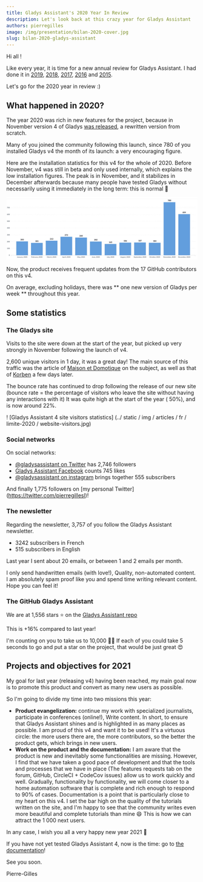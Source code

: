 ```yaml
---
title: Gladys Assistant's 2020 Year In Review
description: Let's look back at this crazy year for Gladys Assistant
authors: pierregilles
image: /img/presentation/bilan-2020-cover.jpg
slug: bilan-2020-gladys-assistant
---
```


Hi all !

Like every year, it is time for a new annual review for Gladys Assistant. I had done it in [2019](/blog/bilan-2019-gladys-assistant), [2018](/blog/bilan-2018-pour-gladys-assistant), [2017](/blog/bilan-gladys-2017), [2016](/blog/bilan-annee-2016) and [2015](/blog/bilan-2015-et-projets-pour-2016).

Let's go for the 2020 year in review :)

<!--truncate-->

## What happened in 2020?

The year 2020 was rich in new features for the project, because in November version 4 of Gladys [was released](/blog/lancement-gladys-assistant-4), a rewritten version from scratch.

Many of you joined the community following this launch, since 780 of you installed Gladys v4 the month of its launch: a very encouraging figure.

Here are the installation statistics for this v4 for the whole of 2020. Before November, v4 was still in beta and only used internally, which explains the low installation figures. The peak is in November, and it stabilizes in December afterwards because many people have tested Gladys without necessarily using it immediately in the long term: this is normal 🙂

![Statistiques installations Gladys Assistant 4](../static/img/articles/fr/bilan-2020/installations-stats.jpg)

Now, the product receives frequent updates from the 17 GitHub contributors on this v4.

On average, excluding holidays, there was ** one new version of Gladys per week ** throughout this year.

## Some statistics

### The Gladys site

Visits to the site were down at the start of the year, but picked up very strongly in November following the launch of v4.

2,600 unique visitors in 1 day, it was a great day! The main source of this traffic was the article of [Maison et Domotique](https://www.maison-et-domotique.com/123220-gladys-assistant-v4-solution-domotique-open-source/) on the subject, as well as that of [Korben](https://korben.info/gladys-assistant.html) a few days later.

The bounce rate has continued to drop following the release of our new site (bounce rate = the percentage of visitors who leave the site without having any interactions with it) It was quite high at the start of the year ( 50%), and is now around 22%.

! [Gladys Assistant 4 site visitors statistics] (../ static / img / articles / fr / limite-2020 / website-visitors.jpg)

### Social networks

On social networks:

- [@gladysassistant on Twitter](https://twitter.com/gladysassistant) has 2,746 followers
- [Gladys Assistant Facebook](https://www.facebook.com/gladysassistant) counts 745 likes
- [@gladysassistant on instagram](https://www.instagram.com/gladysassistant) brings together 555 subscribers

And finally 1,775 followers on [my personal Twitter] (https://twitter.com/pierregillesl)!

### The newsletter

Regarding the newsletter, 3,757 of you follow the Gladys Assistant newsletter.

- 3242 subscribers in French
- 515 subscribers in English

Last year I sent about 20 emails, or between 1 and 2 emails per month.

I only send handwritten emails (with love!), Quality, non-automated content. I am absolutely spam proof like you and spend time writing relevant content. Hope you can feel it!

### The GitHub Gladys Assistant

We are at 1,556 stars ⭐ on the [Gladys Assistant repo](https://github.com/GladysAssistant/Gladys)

This is +16% compared to last year!

I'm counting on you to take us to 10,000 🚀🚀 If each of you could take 5 seconds to go and put a star on the project, that would be just great 😍

## Projects and objectives for 2021

My goal for last year (releasing v4) having been reached, my main goal now is to promote this product and convert as many new users as possible.

So I'm going to divide my time into two missions this year:

- **Product evangelization:** continue my work with specialized journalists, participate in conferences (online!), Write content. In short, to ensure that Gladys Assistant shines and is highlighted in as many places as possible. I am proud of this v4 and want it to be used! It's a virtuous circle: the more users there are, the more contributors, so the better the product gets, which brings in new users.
- **Work on the product and the documentation:** I am aware that the product is new and inevitably some functionalities are missing. However, I find that we have taken a good pace of development and that the tools and processes that we have in place (The features requests tab on the forum, GitHub, CircleCI + CodeCov issues) allow us to work quickly and well. Gradually, functionality by functionality, we will come closer to a home automation software that is complete and rich enough to respond to 90% of cases. Documentation is a point that is particularly close to my heart on this v4. I set the bar high on the quality of the tutorials written on the site, and I'm happy to see that the community writes even more beautiful and complete tutorials than mine 😄 This is how we can attract the 1 000 next users.

In any case, I wish you all a very happy new year 2021 🥳

If you have not yet tested Gladys Assistant 4, now is the time: go to [the documentation](/docs/)!

See you soon.

Pierre-Gilles
